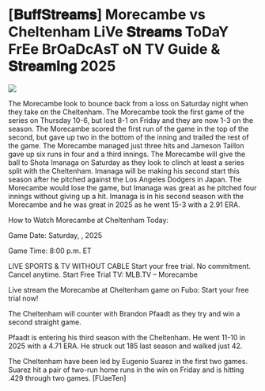 #  [𝐁𝐮𝐟𝐟𝐒𝐭𝐫𝐞𝐚𝐦𝐬] Morecambe vs Cheltenham LiVe 𝐒𝐭𝐫𝐞𝐚𝐦𝐬 ToDaY FrEe BrOaDcAsT oN TV Guide & 𝐒𝐭𝐫𝐞𝐚𝐦𝐢𝐧𝐠  2025  
  
  
[![](https://i.imgur.com/qSNzIqt.png)](https://movie.rssnews.media/VNcLIJO.php)  
  
The Morecambe look to bounce back from a loss on Saturday night when they take on the Cheltenham. The Morecambe took the first game of the series on Thursday 10-6, but lost 8-1 on Friday and they are now 1-3 on the season. The Morecambe scored the first run of the game in the top of the second, but gave up two in the bottom of the inning and trailed the rest of the game. The Morecambe managed just three hits and Jameson Taillon gave up six runs in four and a third innings. The Morecambe will give the ball to Shota Imanaga on Saturday as they look to clinch at least a series split with the Cheltenham. Imanaga will be making his second start this season after he pitched against the Los Angeles Dodgers in Japan. The Morecambe would lose the game, but Imanaga was great as he pitched four innings without giving up a hit. Imanaga is in his second season with the Morecambe and he was great in 2025 as he went 15-3 with a 2.91 ERA.

How to Watch Morecambe at Cheltenham Today:

Game Date: Saturday, , 2025

Game Time: 8:00 p.m. ET

LIVE SPORTS & TV WITHOUT CABLE
Start your free trial. No commitment. Cancel anytime.
Start Free Trial
TV: MLB.TV – Morecambe

Live stream the Morecambe at Cheltenham game on Fubo: Start your free trial now!

The Cheltenham will counter with Brandon Pfaadt as they try and win a second straight game.

Pfaadt is entering his third season with the Cheltenham. He went 11-10 in 2025 with a 4.71 ERA. He struck out 185 last season and walked just 42.

The Cheltenham have been led by Eugenio Suarez in the first two games. Suarez hit a pair of two-run home runs in the win on Friday and is hitting .429 through two games. [FUaeTen]